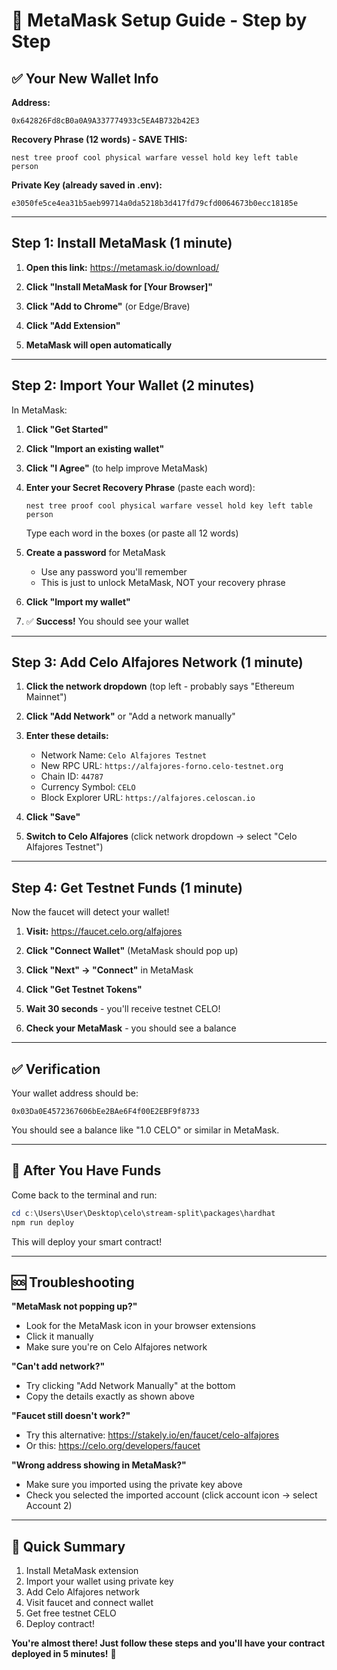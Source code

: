 # 🦊 MetaMask Setup Guide - Step by Step

## ✅ Your New Wallet Info

**Address:**
```
0x642826Fd8cB0a0A9A337774933c5EA4B732b42E3
```

**Recovery Phrase (12 words) - SAVE THIS:**
```
nest tree proof cool physical warfare vessel hold key left table person
```

**Private Key (already saved in .env):**
```
e3050fe5ce4ea31b5aeb99714a0da5218b3d417fd79cfd0064673b0ecc18185e
```

---

## Step 1: Install MetaMask (1 minute)

1. **Open this link:**
   https://metamask.io/download/

2. **Click "Install MetaMask for [Your Browser]"**

3. **Click "Add to Chrome"** (or Edge/Brave)

4. **Click "Add Extension"**

5. **MetaMask will open automatically**

---

## Step 2: Import Your Wallet (2 minutes)

In MetaMask:

1. **Click "Get Started"**

2. **Click "Import an existing wallet"**

3. **Click "I Agree"** (to help improve MetaMask)

4. **Enter your Secret Recovery Phrase** (paste each word):
   ```
   nest tree proof cool physical warfare vessel hold key left table person
   ```
   Type each word in the boxes (or paste all 12 words)

5. **Create a password** for MetaMask
   - Use any password you'll remember
   - This is just to unlock MetaMask, NOT your recovery phrase

6. **Click "Import my wallet"**

7. ✅ **Success!** You should see your wallet

---

## Step 3: Add Celo Alfajores Network (1 minute)

1. **Click the network dropdown** (top left - probably says "Ethereum Mainnet")

2. **Click "Add Network"** or "Add a network manually"

3. **Enter these details:**
   - Network Name: `Celo Alfajores Testnet`
   - New RPC URL: `https://alfajores-forno.celo-testnet.org`
   - Chain ID: `44787`
   - Currency Symbol: `CELO`
   - Block Explorer URL: `https://alfajores.celoscan.io`

4. **Click "Save"**

5. **Switch to Celo Alfajores** (click network dropdown → select "Celo Alfajores Testnet")

---

## Step 4: Get Testnet Funds (1 minute)

Now the faucet will detect your wallet!

1. **Visit:** https://faucet.celo.org/alfajores

2. **Click "Connect Wallet"** (MetaMask should pop up)

3. **Click "Next" → "Connect"** in MetaMask

4. **Click "Get Testnet Tokens"**

5. **Wait 30 seconds** - you'll receive testnet CELO!

6. **Check your MetaMask** - you should see a balance

---

## ✅ Verification

Your wallet address should be:
```
0x03Da0E4572367606bEe2BAe6F4f00E2EBF9f8733
```

You should see a balance like "1.0 CELO" or similar in MetaMask.

---

## 🚀 After You Have Funds

Come back to the terminal and run:

```powershell
cd c:\Users\User\Desktop\celo\stream-split\packages\hardhat
npm run deploy
```

This will deploy your smart contract!

---

## 🆘 Troubleshooting

**"MetaMask not popping up?"**
- Look for the MetaMask icon in your browser extensions
- Click it manually
- Make sure you're on Celo Alfajores network

**"Can't add network?"**
- Try clicking "Add Network Manually" at the bottom
- Copy the details exactly as shown above

**"Faucet still doesn't work?"**
- Try this alternative: https://stakely.io/en/faucet/celo-alfajores
- Or this: https://celo.org/developers/faucet

**"Wrong address showing in MetaMask?"**
- Make sure you imported using the private key above
- Check you selected the imported account (click account icon → select Account 2)

---

## 📝 Quick Summary

1. Install MetaMask extension
2. Import your wallet using private key
3. Add Celo Alfajores network
4. Visit faucet and connect wallet
5. Get free testnet CELO
6. Deploy contract!

**You're almost there! Just follow these steps and you'll have your contract deployed in 5 minutes!** 🚀
